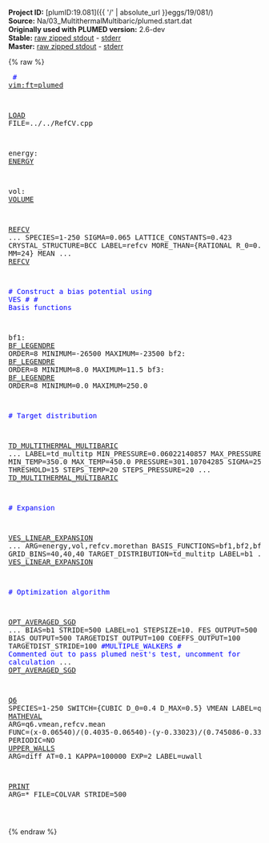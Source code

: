 **Project ID:** [plumID:19.081]({{ '/' | absolute_url }}eggs/19/081/)  
**Source:** Na/03_MultithermalMultibaric/plumed.start.dat  
**Originally used with PLUMED version:** 2.6-dev  
**Stable:** [raw zipped stdout](plumed.start.dat.plumed.stdout.txt.zip) - [stderr](plumed.start.dat.plumed.stderr)  
**Master:** [raw zipped stdout](plumed.start.dat.plumed_master.stdout.txt.zip) - [stderr](plumed.start.dat.plumed_master.stderr)  

{% raw %}<pre>
<span style="color:blue"># <a href="https://plumed.github.io/doc-master/user-doc/html/_vim_syntax.html">vim:ft=plumed</a></span>

<a href="https://plumed.github.io/doc-master/user-doc/html/_l_o_a_d.html">LOAD</a> FILE=../../RefCV.cpp

energy: <a href="https://plumed.github.io/doc-master/user-doc/html/_e_n_e_r_g_y.html">ENERGY</a>

vol: <a href="https://plumed.github.io/doc-master/user-doc/html/_v_o_l_u_m_e.html">VOLUME</a>

<a href="https://plumed.github.io/doc-master/user-doc/html/_r_e_f_c_v.html">REFCV</a> ...
 SPECIES=1-250
 SIGMA=0.065
 LATTICE_CONSTANTS=0.423
 CRYSTAL_STRUCTURE=BCC
 LABEL=refcv
 MORE_THAN={RATIONAL R_0=0.5 NN=12 MM=24}
 MEAN
... <a href="https://plumed.github.io/doc-master/user-doc/html/_r_e_f_c_v.html">REFCV</a>

<span style="color:blue"># Construct a bias potential using VES</span>
<span style="color:blue">#</span>
<span style="color:blue"># Basis functions</span>

bf1: <a href="https://plumed.github.io/doc-master/user-doc/html/_b_f__l_e_g_e_n_d_r_e.html">BF_LEGENDRE</a> ORDER=8 MINIMUM=-26500 MAXIMUM=-23500
bf2: <a href="https://plumed.github.io/doc-master/user-doc/html/_b_f__l_e_g_e_n_d_r_e.html">BF_LEGENDRE</a> ORDER=8 MINIMUM=8.0 MAXIMUM=11.5
bf3: <a href="https://plumed.github.io/doc-master/user-doc/html/_b_f__l_e_g_e_n_d_r_e.html">BF_LEGENDRE</a> ORDER=8 MINIMUM=0.0 MAXIMUM=250.0

<span style="color:blue"># Target distribution</span>

<a href="https://plumed.github.io/doc-master/user-doc/html/_t_d__m_u_l_t_i_t_h_e_r_m_a_l__m_u_l_t_i_b_a_r_i_c.html">TD_MULTITHERMAL_MULTIBARIC</a> ... 
 LABEL=td_multitp
 MIN_PRESSURE=0.06022140857
 MAX_PRESSURE=602.2140857
 MIN_TEMP=350.0
 MAX_TEMP=450.0
 PRESSURE=301.10704285
 SIGMA=250.0,0.1,10.0
 THRESHOLD=15
 STEPS_TEMP=20
 STEPS_PRESSURE=20
... <a href="https://plumed.github.io/doc-master/user-doc/html/_t_d__m_u_l_t_i_t_h_e_r_m_a_l__m_u_l_t_i_b_a_r_i_c.html">TD_MULTITHERMAL_MULTIBARIC</a>

<span style="color:blue"># Expansion</span>

<a href="https://plumed.github.io/doc-master/user-doc/html/_v_e_s__l_i_n_e_a_r__e_x_p_a_n_s_i_o_n.html">VES_LINEAR_EXPANSION</a> ...
 ARG=energy,vol,refcv.morethan
 BASIS_FUNCTIONS=bf1,bf2,bf3
 TEMP=400.0
 GRID_BINS=40,40,40
 TARGET_DISTRIBUTION=td_multitp
 LABEL=b1
... <a href="https://plumed.github.io/doc-master/user-doc/html/_v_e_s__l_i_n_e_a_r__e_x_p_a_n_s_i_o_n.html">VES_LINEAR_EXPANSION</a>

<span style="color:blue"># Optimization algorithm</span>

<a href="https://plumed.github.io/doc-master/user-doc/html/_o_p_t__a_v_e_r_a_g_e_d__s_g_d.html">OPT_AVERAGED_SGD</a> ...
  BIAS=b1
  STRIDE=500
  LABEL=o1
  STEPSIZE=10.
  FES_OUTPUT=500
  BIAS_OUTPUT=500
  TARGETDIST_OUTPUT=100
  COEFFS_OUTPUT=100
  TARGETDIST_STRIDE=100
  <span style="color:blue">#MULTIPLE_WALKERS # Commented out to pass plumed nest's test, uncomment for calculation</span>
... <a href="https://plumed.github.io/doc-master/user-doc/html/_o_p_t__a_v_e_r_a_g_e_d__s_g_d.html">OPT_AVERAGED_SGD</a>

<a href="https://plumed.github.io/doc-master/user-doc/html/_q6.html">Q6</a> SPECIES=1-250 SWITCH={CUBIC D_0=0.4 D_MAX=0.5} VMEAN LABEL=q6
diff: <a href="https://plumed.github.io/doc-master/user-doc/html/_m_a_t_h_e_v_a_l.html">MATHEVAL</a> ARG=q6.vmean,refcv.mean FUNC=(x-0.06540)/(0.4035-0.06540)-(y-0.33023)/(0.745086-0.33023) PERIODIC=NO
<a href="https://plumed.github.io/doc-master/user-doc/html/_u_p_p_e_r__w_a_l_l_s.html">UPPER_WALLS</a> ARG=diff AT=0.1 KAPPA=100000 EXP=2 LABEL=uwall

<a href="https://plumed.github.io/doc-master/user-doc/html/_p_r_i_n_t.html">PRINT</a> ARG=* FILE=COLVAR STRIDE=500

</pre>{% endraw %}

